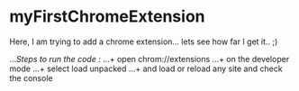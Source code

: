 # myFirstChromeExtension
Here, I am trying to add a chrome extension... lets see how far I get it.. ;)

...*_Steps to run the code :_*
...+ open chrom://extensions
...+ on the developer mode
...+ select load unpacked
...+ and load or reload any site and check the console 
